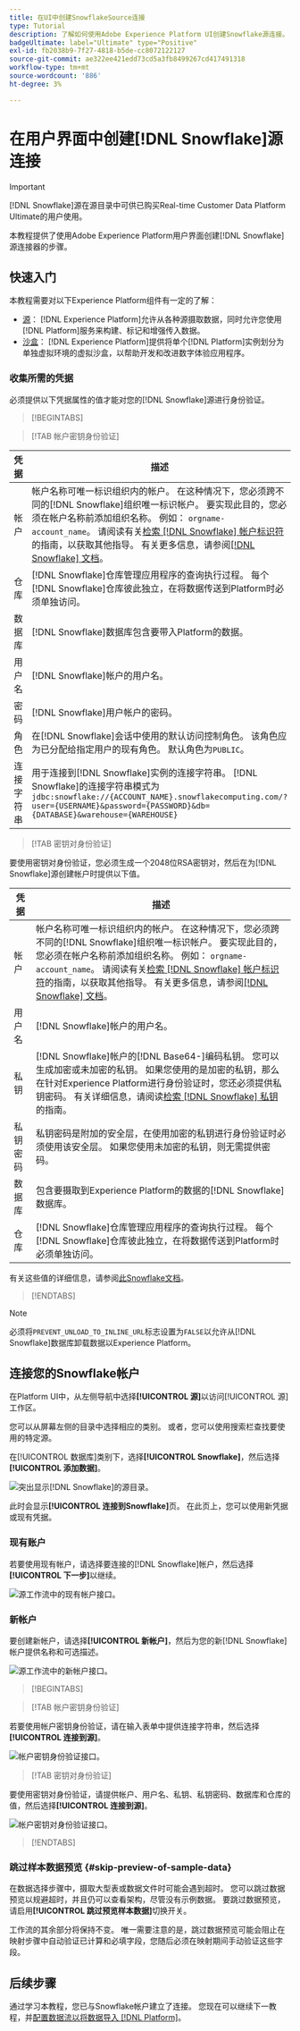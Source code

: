```yaml
---
title: 在UI中创建SnowflakeSource连接
type: Tutorial
description: 了解如何使用Adobe Experience Platform UI创建Snowflake源连接。
badgeUltimate: label="Ultimate" type="Positive"
exl-id: fb2038b9-7f27-4818-b5de-cc8072122127
source-git-commit: ae322ee421edd73cd5a3fb8499267cd417491318
workflow-type: tm+mt
source-wordcount: '886'
ht-degree: 3%

---
```


# 在用户界面中创建[!DNL Snowflake]源连接

>[!IMPORTANT]
>
>[!DNL Snowflake]源在源目录中可供已购买Real-time Customer Data Platform Ultimate的用户使用。

本教程提供了使用Adobe Experience Platform用户界面创建[!DNL Snowflake]源连接器的步骤。

## 快速入门

本教程需要对以下Experience Platform组件有一定的了解：

* [源](../../../../home.md)： [!DNL Experience Platform]允许从各种源摄取数据，同时允许您使用[!DNL Platform]服务来构建、标记和增强传入数据。
* [沙盒](../../../../../sandboxes/home.md)： [!DNL Experience Platform]提供将单个[!DNL Platform]实例划分为单独虚拟环境的虚拟沙盒，以帮助开发和改进数字体验应用程序。

### 收集所需的凭据

必须提供以下凭据属性的值才能对您的[!DNL Snowflake]源进行身份验证。

>[!BEGINTABS]

>[!TAB 帐户密钥身份验证]

| 凭据 | 描述 |
| ---------- | ----------- |
| 帐户 | 帐户名称可唯一标识组织内的帐户。 在这种情况下，您必须跨不同的[!DNL Snowflake]组织唯一标识帐户。 要实现此目的，您必须在帐户名称前添加组织名称。 例如： `orgname-account_name`。 请阅读有关[检索 [!DNL Snowflake] 帐户标识符](../../../../connectors/databases/snowflake.md#retrieve-your-account-identifier)的指南，以获取其他指导。 有关更多信息，请参阅[[!DNL Snowflake] 文档](https://docs.snowflake.com/en/user-guide/admin-account-identifier#format-1-preferred-account-name-in-your-organization)。 |
| 仓库 | [!DNL Snowflake]仓库管理应用程序的查询执行过程。 每个[!DNL Snowflake]仓库彼此独立，在将数据传送到Platform时必须单独访问。 |
| 数据库 | [!DNL Snowflake]数据库包含要带入Platform的数据。 |
| 用户名 | [!DNL Snowflake]帐户的用户名。 |
| 密码 | [!DNL Snowflake]用户帐户的密码。 |
| 角色 | 在[!DNL Snowflake]会话中使用的默认访问控制角色。 该角色应为已分配给指定用户的现有角色。 默认角色为`PUBLIC`。 |
| 连接字符串 | 用于连接到[!DNL Snowflake]实例的连接字符串。 [!DNL Snowflake]的连接字符串模式为`jdbc:snowflake://{ACCOUNT_NAME}.snowflakecomputing.com/?user={USERNAME}&password={PASSWORD}&db={DATABASE}&warehouse={WAREHOUSE}` |

>[!TAB 密钥对身份验证]

要使用密钥对身份验证，您必须生成一个2048位RSA密钥对，然后在为[!DNL Snowflake]源创建帐户时提供以下值。

| 凭据 | 描述 |
| --- | --- |
| 帐户 | 帐户名称可唯一标识组织内的帐户。 在这种情况下，您必须跨不同的[!DNL Snowflake]组织唯一标识帐户。 要实现此目的，您必须在帐户名称前添加组织名称。 例如： `orgname-account_name`。 请阅读有关[检索 [!DNL Snowflake] 帐户标识符](../../../../connectors/databases/snowflake.md#retrieve-your-account-identifier)的指南，以获取其他指导。 有关更多信息，请参阅[[!DNL Snowflake] 文档](https://docs.snowflake.com/en/user-guide/admin-account-identifier#format-1-preferred-account-name-in-your-organization)。 |
| 用户名 | [!DNL Snowflake]帐户的用户名。 |
| 私钥 | [!DNL Snowflake]帐户的[!DNL Base64-]编码私钥。 您可以生成加密或未加密的私钥。 如果您使用的是加密的私钥，那么在针对Experience Platform进行身份验证时，您还必须提供私钥密码。 有关详细信息，请阅读[检索 [!DNL Snowflake] 私钥](../../../../connectors/databases/snowflake.md)的指南。 |
| 私钥密码 | 私钥密码是附加的安全层，在使用加密的私钥进行身份验证时必须使用该安全层。 如果您使用未加密的私钥，则无需提供密码。 |
| 数据库 | 包含要摄取到Experience Platform的数据的[!DNL Snowflake]数据库。 |
| 仓库 | [!DNL Snowflake]仓库管理应用程序的查询执行过程。 每个[!DNL Snowflake]仓库彼此独立，在将数据传送到Platform时必须单独访问。 |

有关这些值的详细信息，请参阅[此Snowflake文档](https://docs.snowflake.com/en/user-guide/key-pair-auth.html)。

>[!ENDTABS]

>[!NOTE]
>
>必须将`PREVENT_UNLOAD_TO_INLINE_URL`标志设置为`FALSE`以允许从[!DNL Snowflake]数据库卸载数据以Experience Platform。

## 连接您的Snowflake帐户

在Platform UI中，从左侧导航中选择&#x200B;**[!UICONTROL 源]**&#x200B;以访问[!UICONTROL 源]工作区。

您可以从屏幕左侧的目录中选择相应的类别。 或者，您可以使用搜索栏查找要使用的特定源。

在[!UICONTROL 数据库]类别下，选择&#x200B;**[!UICONTROL Snowflake]**，然后选择&#x200B;**[!UICONTROL 添加数据]**。

![突出显示[!DNL Snowflake]的源目录。](../../../../images/tutorials/create/snowflake/catalog.png)

此时会显示&#x200B;**[!UICONTROL 连接到Snowflake]**&#x200B;页。 在此页上，您可以使用新凭据或现有凭据。

### 现有账户

若要使用现有帐户，请选择要连接的[!DNL Snowflake]帐户，然后选择&#x200B;**[!UICONTROL 下一步]**&#x200B;以继续。

![源工作流中的现有帐户接口。](../../../../images/tutorials/create/snowflake/existing.png)

### 新帐户

要创建新帐户，请选择&#x200B;**[!UICONTROL 新帐户]**，然后为您的新[!DNL Snowflake]帐户提供名称和可选描述。

![源工作流中的新帐户接口。](../../../../images/tutorials/create/snowflake/new.png)

>[!BEGINTABS]

>[!TAB 帐户密钥身份验证]

若要使用帐户密钥身份验证，请在输入表单中提供连接字符串，然后选择&#x200B;**[!UICONTROL 连接到源]**。

![帐户密钥身份验证接口。](../../../../images/tutorials/create/snowflake/connection-string.png)

>[!TAB 密钥对身份验证]

要使用密钥对身份验证，请提供帐户、用户名、私钥、私钥密码、数据库和仓库的值，然后选择&#x200B;**[!UICONTROL 连接到源]**。

![帐户密钥对身份验证接口。](../../../../images/tutorials/create/snowflake/key-pair.png)

>[!ENDTABS]

### 跳过样本数据预览 {#skip-preview-of-sample-data}

在数据选择步骤中，摄取大型表或数据文件时可能会遇到超时。 您可以跳过数据预览以规避超时，并且仍可以查看架构，尽管没有示例数据。 要跳过数据预览，请启用&#x200B;**[!UICONTROL 跳过预览样本数据]**&#x200B;切换开关。

工作流的其余部分将保持不变。 唯一需要注意的是，跳过数据预览可能会阻止在映射步骤中自动验证已计算和必填字段，您随后必须在映射期间手动验证这些字段。

## 后续步骤

通过学习本教程，您已与Snowflake帐户建立了连接。 您现在可以继续下一教程，并[配置数据流以将数据导入 [!DNL Platform]](../../dataflow/databases.md)。
